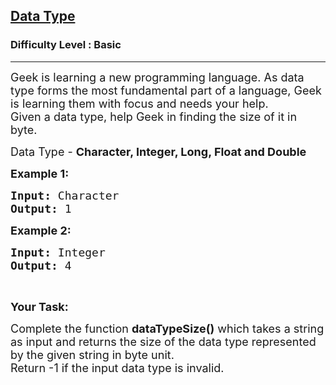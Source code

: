 <h2><a href="https://www.geeksforgeeks.org/problems/data-type-1666706751/1?utm_source=youtube&utm_medium=collab_striver_ytdescription&utm_campaign=data-type">Data Type</a></h2><h3>Difficulty Level : Basic</h3><hr><div class="problems_problem_content__Xm_eO"><p><span style="font-size: 18px;">Geek is learning a new programming language. As data type forms the most fundamental part of a language, Geek is learning them with focus and needs your help. <br>Given a data type, help Geek in finding the size of it in byte.</span></p>
<p><span style="font-size: 18px;">Data Type - <strong>Character, Integer, Long, Float and Double</strong></span></p>
<p><span style="font-size: 18px;"><strong>Example 1:</strong></span></p>
<pre><span style="font-size: 18px;"><strong>Input:</strong> Character</span>
<span style="font-size: 18px;"><strong>Output:</strong> 1</span>
</pre>
<p><span style="font-size: 18px;"><strong>Example 2:</strong></span></p>
<pre><span style="font-size: 18px;"><strong>Input:</strong> Integer</span>
<span style="font-size: 18px;"><strong>Output:</strong> 4</span></pre>
<p>&nbsp;</p>
<p><span style="font-size: 18px;"><strong>Your Task:</strong></span></p>
<p><span style="font-size: 18px;">Complete the function <strong>dataTypeSize()</strong> which takes a string as input and returns&nbsp;the size of the data type represented by the given string in byte unit.<br>Return -1 if the input data type is invalid.<br></span></p></div>